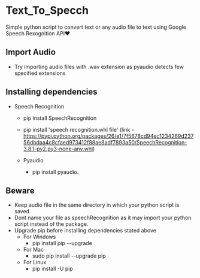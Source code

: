 # Text_To_Specch
Simple python script to convert text or any audio file to text using Google Speech Rexognition API♥

## Import Audio 
  - Try importing audio files with .wav extension as pyaudio detects few specified extensions
 
## Installing dependencies
  - Speech Recognition 
      - pip install SpeechRecognition
      - pip install 'speech recognition.whl file'  (link -https://pypi.python.org/packages/26/e1/7f5678cd94ec1234269d23756dbdaa4c8cfaed973412f88ae8adf7893a50/SpeechRecognition-3.8.1-py2.py3-none-any.whl)

    - Pyaudio
      - pip install pyaudio.
    
## Beware 
  - Keep audio file in the same directory in which your python script is saved.
  - Dont name your file as speechRecognition as it may import your python script instead of the package.
  - Upgrade pip before installing dependencies stated above
    - For Windows 
      - pip install pip --upgrade
    - For Mac
      - sudo pip install --upgrade pip
    - For Linux
      - pip install -U pip

      
      
